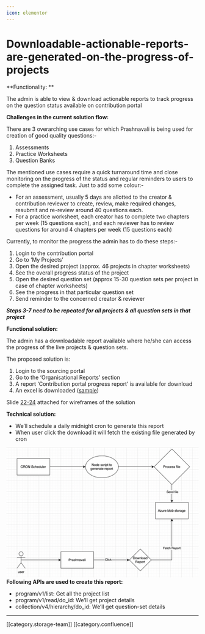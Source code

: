 ```yaml
---
icon: elementor
---
```


# Downloadable-actionable-reports-are-generated-on-the-progress-of-projects

\*\*Functionality: \*\*

The admin is able to view & download actionable reports to track progress on the question status available on contribution portal

**Challenges in the current solution flow:**

There are 3 overarching use cases for which Prashnavali is being used for creation of good quality questions:-

1. Assessments
2. Practice Worksheets
3. Question Banks

The mentioned use cases require a quick turnaround time and close monitoring on the progress of the status and regular reminders to users to complete the assigned task. Just to add some colour:-

* For an assessment, usually 5 days are allotted to the creator & contribution reviewer to create, review, make required changes, resubmit and re-review around 40 questions each. &#x20;
* For a practice worksheet, each creator has to complete two chapters per week (15 questions each), and each reviewer has to review questions for around 4 chapters per week (15 questions each)

Currently, to monitor the progress the admin has to do these steps:-

1. Login to the contribution portal
2. Go to ‘My Projects’
3. Open the desired project (approx. 46 projects in chapter worksheets)
4. See the overall progress status of the project
5. Open the desired question set (approx 15-30 question sets per project in case of chapter worksheets)
6. See the progress in that particular question set
7. Send reminder to the concerned creator & reviewer

_**Steps 3-7 need to be repeated for all projects & all question sets in that project**_

**Functional solution:**

The admin has a downloadable report available where he/she can access the progress of the live projects & question sets.

The proposed solution is:

1. Login to the sourcing portal
2. Go to  the ‘Organisational Reports’ section
3. A report ‘Contribution portal progress report’ is available for download
4. An excel is downloaded ([sample](https://docs.google.com/spreadsheets/d/1UtZQKNW9zeQ4QlV03ykD2OE6BG0t0QXq/edit?usp=sharing\&ouid=109128788721314711672\&rtpof=true\&sd=true))

Slide [22-24](https://docs.google.com/presentation/d/13\_KfHUE53\_jqaGS6WBpDactC4b9KK7UT/edit#slide=id.g13681ada685\_0\_9) attached for wireframes of the solution

**Technical solution:**

* We’ll schedule a daily midnight cron to generate this report
* When user click the download it will fetch the existing file generated by cron

![](../../../../../.gitbook/assets/image-20220721-011339.png) **Following APIs are used to create this report:**

* program/v1/list: Get all the project list
* program/v1/read/do\_id: We’ll get project details&#x20;
* collection/v4/hierarchy/do\_id: We’ll get question-set details&#x20;

***

\[\[category.storage-team]] \[\[category.confluence]]
